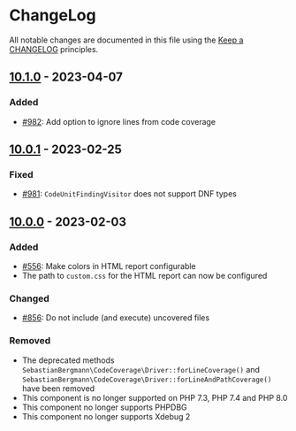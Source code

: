 # ChangeLog

All notable changes are documented in this file using the [Keep a CHANGELOG](http://keepachangelog.com/) principles.

## [10.1.0] - 2023-04-07

### Added

* [#982](https://github.com/sebastianbergmann/php-code-coverage/issues/982): Add option to ignore lines from code coverage

## [10.0.1] - 2023-02-25

### Fixed

* [#981](https://github.com/sebastianbergmann/php-code-coverage/issues/981): `CodeUnitFindingVisitor` does not support DNF types

## [10.0.0] - 2023-02-03

### Added

* [#556](https://github.com/sebastianbergmann/php-code-coverage/issues/556): Make colors in HTML report configurable
* The path to `custom.css` for the HTML report can now be configured

### Changed

* [#856](https://github.com/sebastianbergmann/php-code-coverage/issues/856): Do not include (and execute) uncovered files

### Removed

* The deprecated methods `SebastianBergmann\CodeCoverage\Driver::forLineCoverage()` and `SebastianBergmann\CodeCoverage\Driver::forLineAndPathCoverage()` have been removed
* This component is no longer supported on PHP 7.3, PHP 7.4 and PHP 8.0
* This component no longer supports PHPDBG
* This component no longer supports Xdebug 2

[10.1.0]: https://github.com/sebastianbergmann/php-code-coverage/compare/10.0...main
[10.0.1]: https://github.com/sebastianbergmann/php-code-coverage/compare/10.0.0...10.0.1
[10.0.0]: https://github.com/sebastianbergmann/php-code-coverage/compare/9.2...10.0.0
